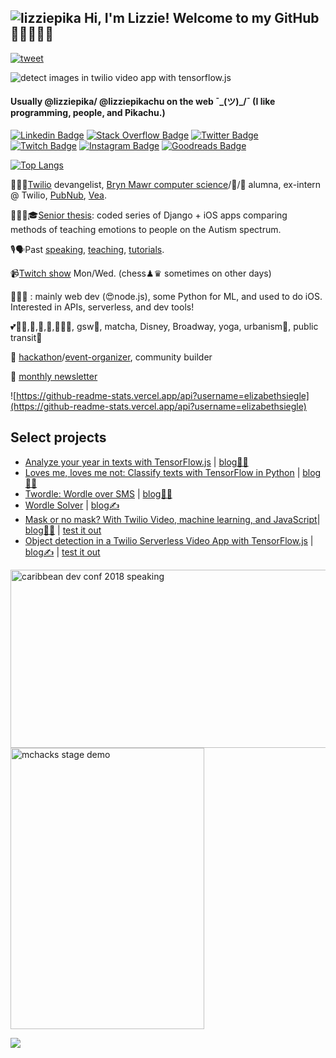 ## ![lizziepika](https://user-images.githubusercontent.com/8932430/177914384-1ef5c65d-903f-4ff3-a04d-31ebb9bd5e10.png)   Hi, I'm Lizzie! Welcome to my GitHub 🥰👋👩🏻‍💻
[![tweet](https://img.shields.io/twitter/url?label=share%20this%20page%21&style=social&url=https%3A%2F%2Fgithub.com%2Felizabethsiegle)](https://twitter.com/intent/tweet?text=Wowow%20check%20out%20this%20github%20profile%20readme:&url=https%3A%2F%2Fgithub.com%2Felizabethsiegle)        

![detect images in twilio video app with tensorflow.js](https://github.com/elizabethsiegle/tfjs-obj-detection-twilio-video-serverless/raw/main/bbox.gif)


<!-- ![queensjs lizzie image](https://res.cloudinary.com/skillsmatter/image/upload/c_fill,w_200,h_200,g_face/v1547456630/dxi5bejyzygvmh0oauo4.jpg) -->
#### Usually @lizziepika/ @lizziepikachu on the web ¯\_(ツ)_/¯ (I like programming, people, and Pikachu.)
[![Linkedin Badge](https://img.shields.io/badge/-Elizabeth%20%22Lizzie%20%22Siegle-blue?style=flat&logo=Linkedin&logoColor=white&link=https://www.linkedin.com/in/elsiegle/)](https://www.linkedin.com/in/elsiegle/)
[![Stack Overflow Badge](https://img.shields.io/badge/-lizziepika-black?style=flat&logo=Stack%20Overflow&logoColor=orange&link=https://stackoverflow.com/users/5452371/lizziepika)](https://stackoverflow.com/users/5452371/lizziepika)
[![Twitter Badge](https://img.shields.io/badge/-@lizziepika-1da1f2?style=flat&logo=twitter&logoColor=white&link=https://twitter.com/lizziepika)](https://twitter.com/lizziepika)
[![Twitch Badge](https://img.shields.io/badge/-lizziepikachu-6441a5?style=flat&logo=twitch&logoColor=white&link=https://www.twitch.tv/lizziepikachu)](https://www.twitch.tv/lizziepikachu)
[![Instagram Badge](https://img.shields.io/badge/-lizziepika-8a3ab9?style=flat&logo=instagram&logoColor=pink&link=https://www.instagram.com/lizziepika)](https://www.instagram.com/lizziepika)
[![Goodreads Badge](https://img.shields.io/badge/-lizziepika-e9e5cd?style=flat&logo=goodreads&logoColor=gray&link=https://www.goodreads.com/user/show/13636951-lizzie)](https://www.goodreads.com/user/show/13636951-lizzie)

[![Top Langs](https://github-readme-stats.vercel.app/api/top-langs/?username=elizabethsiegle&layout=compact)](https://github.com/elizabethsiegle/github-readme-stats)

👩🏻‍🔬[Twilio](https://twilio.com) devangelist, [Bryn Mawr computer science](https://cs.brynmawr.edu)/🎾/🏓 alumna, ex-intern @ Twilio, [PubNub](https://pubnub.com), [Vea](https://www.vealife.com/).

👩🏻‍🎓🎓[Senior thesis](https://elizabethsiegle.github.io/thesis): coded series of Django + iOS apps comparing methods of teaching emotions to people on the Autism spectrum.

🎙🗣Past [speaking](https://www.slideshare.net/ElizabethLizzieSiegl), [teaching](https://ahoy.twilio.com/buildyourtwilioapp), [tutorials](https://www.twilio.com/blog/author/lsiegle).

📹[Twitch show](https://twitch.tv/lizziepikachu) Mon/Wed. (chess♟♛ sometimes on other days)

👩🏻‍💻 : mainly web dev (😍node.js), some Python for ML, and used to do iOS. Interested in APIs, serverless, and dev tools!

💕🏃‍♀️,🎾,🏓,🏐,🚴🏻‍♀️, gsw🏀, matcha, Disney, Broadway, yoga, urbanism🏡, public transit🚌

📅 [hackathon](https://twitter.com/lizziepika/status/1023356419473469441)/[event-organizer](https://medium.com/@lizziepika/she-code-day-2016-4be611b92e82), community builder

💌 [monthly newsletter](https://lizziepika.substack.com/)

![https://github-readme-stats.vercel.app/api?username=elizabethsiegle](https://github-readme-stats.vercel.app/api?username=elizabethsiegle)

## Select projects
- [Analyze your year in texts with TensorFlow.js](https://github.com/elizabethsiegle/analyze-2019-with-tensorflow-twilio-texts) | [blog✍🏽](https://www.twilio.com/blog/how-positive-was-your-year-with-tensorflow-js-and-twilio)
- [Loves me, loves me not: Classify texts with TensorFlow in Python](https://github.com/elizabethsiegle/Loves-me-loves-me-not-tensorflow-python-sms) | [blog✍🏽](https://www.twilio.com/blog/classify-texts-with-tensorflow-and-twilio-to-answer-loves-me-loves-me-not)
- [Twordle: Wordle over SMS](https://github.com/elizabethsiegle/wordleSMS) | [blog✍🏽](https://www.twilio.com/blog/build-wordle-like-sms-game-serverless)
- [Wordle Solver](https://github.com/elizabethsiegle/wordle-solver-p2-ty-craig) | [blog✍](https://www.twilio.com/blog/wordle-solver-serverless-studio-sms) 
- [Mask or no mask? With Twilio Video, machine learning, and JavaScript](https://github.com/elizabethsiegle/twilio-video-mask-ml5)| [blog✍🏽](https://www.twilio.com/blog/mask-or-no-mask-twilio-video-ml-javascript) | [test it out](https://mask-video-3981-dev.twil.io/video.html)
- [Object detection in a Twilio Serverless Video App with TensorFlow.js](https://github.com/elizabethsiegle/tfjs-obj-detection-twilio-video-serverless) | [blog✍](https://www.twilio.com/blog/object-detection-serverless-video-tensorflow-js) | [test it out](https://obj-det-tfjs-vid-6721-dev.twil.io/video.html)
<div id="imgs">
<img src="https://pbs.twimg.com/profile_banners/758370024/1662529299" alt="caribbean dev conf 2018 speaking" width="510" height="285" />
<img src="https://github.com/elizabethsiegle/elizabethsiegle/assets/8932430/0ead1d19-81dc-4ac1-8cab-d68f92f8b478" alt="mchacks stage demo" width="310" height="450" />

</div>


![](https://countrush-prod.azurewebsites.net/l/badge/?repository=elizabethsiegle.elizabethsiegle)

